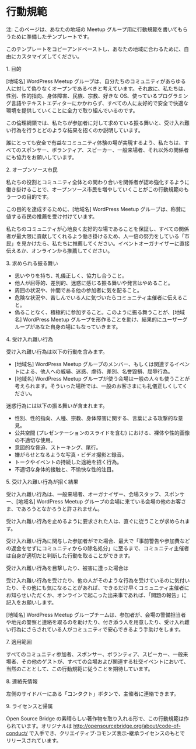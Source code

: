 <!--
# Code of Conduct
-->
# 行動規範

<!--
Alert: This is a template that may inspire the text for your local meetup group page.
-->
注: このページは、あなたの地域の Meetup グループ用に行動規範を書いてもらうために準備したテンプレートです。

<!--
Feel free to copy and paste this template and customize it for your area.
-->
このテンプレートをコピーアンドペーストし、あなたの地域に合わるために、自由にカスタマイズしてください。

<!--
1\. Purpose
-->
1\. 目的

<!--
The WordPress \[your-town\] User Group believes our community should be truly open for everyone. As such, we are committed to providing a friendly, safe and welcoming environment for all, regardless of gender, sexual orientation, disability, ethnicity, religion, preferred operating system, programming language, or text editor.
-->
[地域名] WordPress Meetup グループは、自分たちのコミュニティがあらゆる人に対して偽りなくオープンであるべきと考えています。それ故に、私たちは、性別、性的指向、身体障害、民族、宗教、好きな OS、使っているプログラミング言語やテキストエディターにかかわらず、すべての人に友好的で安全で快適な環境を提供していくことに全力で取り組んでいるのです。

<!--
This code of conduct outlines our expectations for participant behavior as well as the consequences for unacceptable behavior.
-->
この倫理綱領では、私たちが参加者に対して求めている振る舞いと、受け入れ難い行為を行うとどのような結果を招くのか説明しています。

<!--
We invite all sponsors, volunteers, speakers, attendees, and other participants to help us realize a safe and positive community experience for everyone.
-->
誰にとっても安全で有益なコミュニティ体験の場が実現するよう、私たちは、すべてのスポンサー、ボランティア、スピーカー、一般来場者、それ以外の関係者にも協力をお願いしています。

<!--
2\. Open Source Citizenship
-->
2\. オープンソース市民

<!--
A supplemental goal of this code of conduct is to increase open source citizenship by encouraging participants to recognize and strengthen the relationships between what we do and the community at large.
-->
私たちの役割とコミュニティ全体との関わり合いを関係者が認め強化するように働き掛けることで、オープンソース市民を増やしていくことがこの行動規範のもう一つの目的です。

<!--
In service of this goal, the WordPress \[your-town\] User Group organizers will be taking nominations for exemplary citizens.
-->
この目的を達成するために、[地域名] WordPress Meetup グループは、称賛に値する市民の推薦を受け付けています。

<!--
If you see someone who is making an extra effort to ensure our community is welcoming, friendly, and encourages all participants to contribute to the fullest extent, we want to know. You can nominate someone by talking to the event organizer or online.
-->
私たちのコミュニティが心地良く友好的な場であることを保証し、すべての関係者が最大限に貢献してくれるよう働き掛けるため、人一倍の努力をしている「市民」を見かけたら、私たちに推薦してください。イベントオーガナイザーに直接伝えるか、オンラインから推薦してください。

<!--
3\. Expected Behavior
-->
3\. 求められる振る舞い

<!--
*   Be considerate, respectful, and collaborative.
*   Refrain from demeaning, discriminatory or harassing behavior and speech.
*   Be mindful of your surroundings and of your fellow participants.
*   Alert community organizers if you notice a dangerous situation or someone in distress.
*   Participate in an authentic and active way. In doing so, you help to create WordPress \[your-town\] User Group and make it your own.
-->
*   思いやりを持ち、礼儀正しく、協力し合うこと。
*   他人が屈辱的、差別的、迷惑に感じる振る舞いや発言はやめること。
*   周囲の状況や、仲間である他の参加者に気を配ること。
*   危険な状況や、苦しんでいる人に気づいたらコミュニティ主催者に伝えること。
*   偽ることなく、積極的に参加すること。このように振る舞うことが、[地域名] WordPress Meetup グループを形作ることを助け、結果的にユーザーグループがあなた自身の場にもなっていきます。

<!--
4\. Unacceptable Behavior
-->
4\. 受け入れ難い行為

<!--
Unacceptable behaviors include: intimidating, harassing, abusive, discriminatory, derogatory or demeaning conduct by any members of  WordPress \[your-town\] User Group and related events. All WordPress \[your-town\] User Group venues may be shared with members of the public; please be respectful to all patrons of these locations.
-->
受け入れ難い行為は以下の行動を含みます。
*   [地域名] WordPress Meetup グループのメンバー、もしくは関連するイベントによる、他人への威嚇、迷惑、虐待、差別、名誉毀損、屈辱行為。
*   [地域名] WordPress Meetup グループが使う会場は一般の人々も使うことが考えられます。そういった場所では、一般のお客さまにも礼儀正しくしてください。

<!--
Harassment includes: offensive verbal comments related to gender, sexual orientation, race, religion, disability; inappropriate use of nudity and/or sexual images in public spaces (including presentation slides); deliberate intimidation, stalking or following; harassing photography or recording; sustained disruption of talks or other events; inappropriate physical contact, and unwelcome sexual attention.
-->
迷惑行為には以下の振る舞いが含まれます。
*   性別、性的指向、人種、宗教、身体障害に関する、言葉による攻撃的な意見。
*   公共空間 (プレゼンテーションのスライドを含む) における、裸体や性的画像の不適切な使用。
*   意図的な脅迫、ストーキング、尾行。
*   嫌がらせとなるような写真・ビデオ撮影と録音。
*   トークやイベントの持続した途絶を招く行為。
*   不適切な身体的接触と、不愉快な性的注目。

<!--
5\. Consequences Of Unacceptable Behavior
-->
5\. 受け入れ難い行為が招く結果

<!--
Unacceptable behavior will not be tolerated whether by other attendees, organizers, venue staff, sponsors, or other patrons of the WordPress \[your-town\] User Group venues.
-->
受け入れ難い行為は、一般来場者、オーガナイザー、会場スタッフ、スポンサー、[地域名] WordPress Meetup グループの会場に来ている会場の他のお客さま、であろうとなかろうと許されません。

<!--
Anyone asked to stop unacceptable behavior is expected to comply immediately.
-->
受け入れ難い行為を止めるように要求された人は、直ぐに従うことが求められます。

<!--
If a participant engages in unacceptable behavior, the community organizers may take any action they deem appropriate, up to and including expulsion from the community without warning or refund.
-->
受け入れ難い行為に関与した参加者がでた場合、最大で「事前警告や参加費などの返金をせずにコミュニティからの除名処分」に至るまで、コミュニティ主催者は自身が適切だと判断した行動を取ることができます。

<!--
6\. What To Do If You Witness Or Are Subject To Unacceptable Behavior
-->
受け入れ難い行為を目撃したり、被害に遭った場合は

<!--
If you are subjected to unacceptable behavior, notice that someone else is being subject to unacceptable behavior, or have any other concerns, please notify a community organizer as soon as possible or fill out an incident report if the incident was online.
-->
受け入れ難い行為を受けたり、他の人がそのような行為を受けているのに気付いたり、その他にも気になることがあれば、できるだけ早くコミュニティ主催者にお知らせいただくか、オンラインで起こった出来事であれば、「問題の報告」に記入をお願いします。

<!--
The WordPress \[your-town\] User Group team will be available to help participants contact venue security or local law enforcement, to provide escorts, or to otherwise assist those experiencing unacceptable behavior to feel safe in the community.
-->
[地域名] WordPress Meetup グループチームは、参加者が、会場の警備担当者や地元の警察と連絡を取るのを助けたり、付き添う人を用意したり、受け入れ難い行為にさらされている人がコミュニティで安心できるよう手助けをします。

<!--
7\. Scope
-->
7\. 適用範囲

<!--
We expect all community members, sponsors, volunteers, speakers, attendees, and other guests to abide by this code of conduct at all venues and related social events.
-->
すべてのコミュニティ参加者、スポンサー、ボランティア、スピーカー、一般来場者、その他のゲストが、すべての会場および関連する社交イベントにおいて、当然のこととして、この行動規範に従うことを期待しています。

<!--
8\. Contact Information
-->
8\. 連絡先情報

<!--
We are available via the ‘Contact’ button over in the left hand sidebar
-->
左側のサイドバーにある「コンタクト」ボタンで、主催者に連絡できます。

<!--
9\. License And Attribution
-->
9\. ライセンスと帰属

<!--
This Code of Conduct is heavily borrowed from the awesome work of Open Source Bridge. The original is available at [http://opensourcebridge.org/about/code-of-conduct/](http://opensourcebridge.org/about/code-of-conduct/) and is released under a Creative Commons Attribution-ShareAlike license.
-->
Open Source Bridge の素晴らしい著作物を取り入れる形で、この行動規範は作られています。オリジナルは http://opensourcebridge.org/about/code-of-conduct/ で入手でき、クリエイティブ·コモンズ表示-継承ライセンスのもとでリリースされています。
